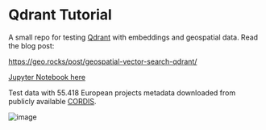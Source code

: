 # Qdrant Tutorial
A small repo for testing [Qdrant](https://qdrant.tech/) with embeddings and geospatial data. Read the blog post:

https://geo.rocks/post/geospatial-vector-search-qdrant/

[Jupyter Notebook here](https://github.com/do-me/qdrant-tutorial/blob/main/Geospatial%20Vector%20Search%20with%20Qdrant.ipynb)

Test data with 55.418 European projects metadata downloaded from publicly available [CORDIS](https://cordis.europa.eu/search/en).

![image](https://user-images.githubusercontent.com/47481567/215718306-1b64d150-d524-4892-aaaf-9dfdc1bc7cc8.png)
